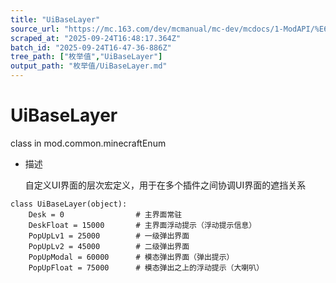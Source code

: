 ```yaml
---
title: "UiBaseLayer"
source_url: "https://mc.163.com/dev/mcmanual/mc-dev/mcdocs/1-ModAPI/%E6%9E%9A%E4%B8%BE%E5%80%BC/UiBaseLayer.html"
scraped_at: "2025-09-24T16:48:17.364Z"
batch_id: "2025-09-24T16-47-36-886Z"
tree_path: ["枚举值","UiBaseLayer"]
output_path: "枚举值/UiBaseLayer.md"
---
```


#  UiBaseLayer

class in mod.common.minecraftEnum

*   描述
    
    自定义UI界面的层次宏定义，用于在多个插件之间协调UI界面的遮挡关系
    

```
class UiBaseLayer(object):
	Desk = 0				# 主界面常驻
	DeskFloat = 15000		# 主界面浮动提示（浮动提示信息）
	PopUpLv1 = 25000		# 一级弹出界面
	PopUpLv2 = 45000		# 二级弹出界面
	PopUpModal = 60000		# 模态弹出界面（弹出提示）
	PopUpFloat = 75000		# 模态弹出之上的浮动提示（大喇叭）


```